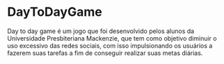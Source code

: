 # DayToDayGame
Day to day game é um jogo que foi desenvolvido pelos alunos da Universidade Presbiteriana Mackenzie, que tem como objetivo diminuir o uso excessivo das redes sociais, com isso impulsionando os usuários a fazerem suas tarefas a fim de conseguir realizar suas metas diárias.

